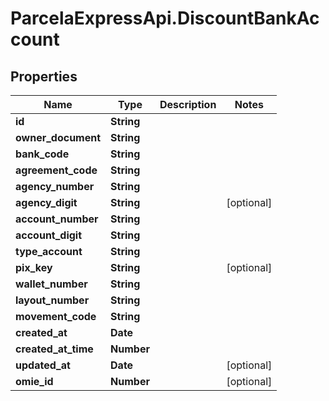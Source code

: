 # ParcelaExpressApi.DiscountBankAccount

## Properties

Name | Type | Description | Notes
------------ | ------------- | ------------- | -------------
**id** | **String** |  | 
**owner_document** | **String** |  | 
**bank_code** | **String** |  | 
**agreement_code** | **String** |  | 
**agency_number** | **String** |  | 
**agency_digit** | **String** |  | [optional] 
**account_number** | **String** |  | 
**account_digit** | **String** |  | 
**type_account** | **String** |  | 
**pix_key** | **String** |  | [optional] 
**wallet_number** | **String** |  | 
**layout_number** | **String** |  | 
**movement_code** | **String** |  | 
**created_at** | **Date** |  | 
**created_at_time** | **Number** |  | 
**updated_at** | **Date** |  | [optional] 
**omie_id** | **Number** |  | [optional] 


